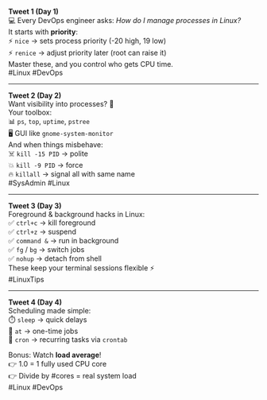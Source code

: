 **Tweet 1 (Day 1)**  
💻 Every DevOps engineer asks: _How do I manage processes in Linux?_  
It starts with **priority**:  
⚡ `nice` → sets process priority (-20 high, 19 low)  
⚡ `renice` → adjust priority later (root can raise it)  
Master these, and you control who gets CPU time.  
#Linux #DevOps

---

**Tweet 2 (Day 2)**  
Want visibility into processes? 👀  
Your toolbox:  
📊 `ps`, `top`, `uptime`, `pstree`  
🖥️ GUI like `gnome-system-monitor`  
And when things misbehave:  
☠️ `kill -15 PID` → polite  
💥 `kill -9 PID` → force  
🔥 `killall` → signal all with same name  
#SysAdmin #Linux

---

**Tweet 3 (Day 3)**  
Foreground & background hacks in Linux:  
✅ `ctrl+c` → kill foreground  
✅ `ctrl+z` → suspend  
✅ `command &` → run in background  
✅ `fg` / `bg` → switch jobs  
✅ `nohup` → detach from shell  
These keep your terminal sessions flexible ⚡  
#LinuxTips

---

**Tweet 4 (Day 4)**  
Scheduling made simple:  
⏱️ `sleep` → quick delays  
📅 `at` → one-time jobs  
🔁 `cron` → recurring tasks via `crontab`

Bonus: Watch **load average**!  
👉 1.0 = 1 fully used CPU core  
👉 Divide by #cores = real system load  
#Linux #DevOps